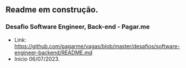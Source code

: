 ## Readme em construção.

### Desafio Software Engineer, Back-end - Pagar.me
- Link: https://github.com/pagarme/vagas/blob/master/desafios/software-engineer-backend/README.md
- Início 06/07/2023.

